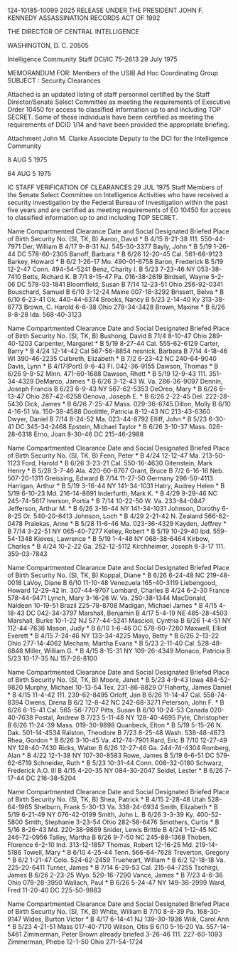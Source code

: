124-10185-10099 2025 RELEASE UNDER THE PRESIDENT JOHN F. KENNEDY ASSASSINATION RECORDS ACT OF 1992

THE DIRECTOR OF CENTRAL INTELLIGENCE

WASHINGTON, D. C. 20505

Intelligence Community Staff DCI/IC 75-2613
29 July 1975

MEMORANDUM FOR: Members of the USIB Ad Hoc Coordinating
Group
SUBJECT : Security Clearances

Attached is an updated listing of staff personnel certified
by the Staff Director/Senate Select Committee as meeting the
requirements of Executive Order 10450 for access to classified
information up to and including TOP SECRET. Some of these
individuals have been certified as meeting the requirements of
DCID 1/14 and have been provided the appropriate briefing.

Attachment
John M. Clarke
Associate Deputy to the DCI
for the Intelligence Community

8 AUG 5 1975

84 AUG 5 1975

IC STAFF VERIFICATION OF CLEARANCES 29 JUL 1975
Staff Members of the Senate Select Committee on Intelligence Activities who have received a security
investigation by the Federal Bureau of Investigation within the past five years and are certified as
meeting requirements of EO 10450 for access to classified information up to and including TOP SECRET.

Name Compartmented Clearance Date and Social
Designated Briefed Place of Birth Security No.
(SI, TK, B)
Aaron, David * B 4/15 8-21-38 111. 550-44-7971
Der, William B 4/17 9-8-31 NJ. 545-30-3377
Bayly, John * B 5/19 1-26-44 DC 578-60-2305
Banoff, Barbara * B 6/26 12-20-45 Cal. 561-68-9123
Barkey, Howard * B 6/2 1-26-17 Mo. 490-01-6758
Baron, Frederick B 5/19 12-2-47 Conn. 494-54-5241
Benz, Charity I. B 5/23 7-23-46 NY 053-38-7410
Betts, Richard K. B 7/1 8-15-47 Pa. 016-38-2619
Birdsell, Wayne 5-2-06 DC 578-03-1841
Bloomfield, Susan B 7/14 12-23-51 Ohio 256-92-0341
Bouschard, Samuel B 6/10 3-12-24 Maine 007-18-3292
Brissett, Belva * B 6/10 6-23-41 Ok. 440-44-6374
Brooks, Nancy B 5/23 2-14-40 Ky 313-38-6773
Brown, C. Harold 6-6-38 Ohio 278-34-3428
Brown, Maxine * B 6/26 8-8-28 Ida. 568-40-3123

Name Compartmented Clearance Date and Social
Designated Briefed Place of Birth Security No.
(SI, TK, B)
Bushong, David B 71/4 8-10-47 Ohio 289-40-1203
Carpenter, Margaret * B 5/19 8-27-44 Cal. 555-62-6129
Carter, Barry * B 4/24 12-14-42 Cal 567-56-8854
nesnick, Barbara B 7/14 4-18-46 WI 390-46-2235
Culbreth, Elizabeth * B 7/2 6-23-42 NC 240-64-9040
Davis, Lynn * B 4/17(Port) 9-6-43 Fl. 042-36-9155
Dawson, Thomas * B 6/26 9-9-52 Minn. 471-60-1688
Dawson, Rhett * B 5/19 12-9-43 111. 351-34-4329
DeMarco, James * B 6/26 3-12-43 W. Va. 286-36-9097
Dennin, Joseph Francis B 6/23 6-9-43 NY 567-62-5353
DeOreo, Mary * B 6/26 6-13-47 Ohio 287-42-6258
Genova, Joseph E. * B 6/26 2-22-45 Del. 222-28-5430
Dick, James * B 6/26 7-25-47 Mass. 029-36-6745
Dillon, Molly B 6/10 4-16-51 Va. 150-38-4588
Doolittle, Patricia 8-12-43 NC 213-43-6360
Dwyer, Daniel B 7/14 8-24-52 Ma. 023-44-8792
Elliff, John * B 5/23 6-30-41 DC 345-34-2468
Epstein, Michael Taylor * B 6/26 3-10-37 Mass. 026-28-6318
Erno, Joan 8-30-46 DC 215-46-2988

Name Compartmented Clearance Date and Social
Designated Briefed Place of Birth Security No.
(SI, TK, B)
Fenn, Peter * B 4/24 12-12-47 Ma. 213-50-1123
Ford, Harold * B 6/26 3-23-21 Cal. 550-16-4630
Gitenstein, Mark Henry * B 5/28 3-7-46 Ala. 420-60-8767
Grant, Bruce B 7/2 6-16-16 Neb. 507-20-1311
Greissing, Edward B 7/14 11-27-50 Germany 296-50-4113
Harrigan, Arthur * B 5/19 3-16-44 NY 141-34-1031
Hatry, Audrey Helen * B 5/19 6-10-23 Md. 216-14-8691
Inderfurth, Mark K. * B 4/29 9-29-46 NC 245-74-5617
Iverson, Portia * B 7/14 10-22-50 W. Va. 233-84-0847
Jefferson, Arthur M. * B 6/26 3-16-44 NY 141-34-1031
Johnson, Dorothy 6-8-25 Or. 540-20-6413
Johnson, Loch * B 4/29 2-21-42 N. Zealand 566-62-0478
Pralekas, Anne * B 5/28 11-6-46 Ma. 023-36-4329
Kayden, Jeffrey * B 7/14 3-22-51 NY 065-40-7277
Kelley, Robert * B 5/19 10-29-40 Ipd. 559-54-1348
Kieves, Lawrence * B 5/19 1-4-48 NY 068-38-6464
Kirbow, Charles * B 4/24 10-2-22 Ga. 252-12-5112
Kirchheimer, Joseph 6-3-17 111. 359-03-7843

Name Compartmented Clearance Date and Social
Designated Briefed Place of Birth Security No.
(SI, TK, B)
Koppal, Diane * B 6/26 6-24-48 NC 219-48-0018
LaVoy, Diane B 6/10 11-10-48 Venezuela 165-40-3119
Liebengood, Howard 12-29-42 In. 307-44-9707
Lombard, Charles B 4/24 6-2-30 France 578-44-9471
Lynch, Mary 3-16-26 W. Va. 250-38-1344
MacDonald, Naldeen 10-19-51 Brazil 225-78-8708
Madigan, Michael James * B 4/15 4-18-43 DC 042-34-3797
Marshall, Benjamin B 4/17 5-4-19 NE 485-28-4503
Marshall, Burke 10-1-22 NJ 577-44-5241
Mascioli, Cynthia B 6/26 1-4-51 NY 112-44-7636
Mason, Judy * B 6/10 1-6-46 DC 578-60-7280
Maxwell, Elliot Everett * B 4/15 7-24-46 NY 133-34-4225
Mayo, Betty * B 6/26 2-13-22 Ohio 277-14-4062
Mecham, Martha Evans * B 5/23 2-11-40 Cal. 528-48-6848
Miller, William G. * B 4/15 8-15-31 NY 109-26-4349
Monaco, Patricia B 5/23 10-17-35 NJ 157-26-8100

Name Compartmented Clearance Date and Social
Designated Briefed Place of Birth Security No.
(SI, TK, B)
Moore, Janet * B 5/23 4-9-43 Iowa 484-52-9820
Murphy, Michael 10-13-54 Tex. 231-86-8829
O'Flaherty, James Daniel * B 4/15 11-4-42 111. 239-62-8495
Orloff, Jan B 6/26 11-14-47 Cal. 558-74-8394
Owens, Drena B 6/2 12-8-42 NC 242-68-3271
Peterson, John F. * B 6/26 6-15-41 Cal. 565-56-7707
Pitts, Susan B 6/10 10-24-53 Canada 020-40-7638
Postal, Andrew B 7/23 5-11-48 NY 128-40-4695
Pyle, Christopher B 6/26 11-24-39 Mass. 019-30-9898
Quanbeck, Elton * B 5/19 5-15-26 N. Dak. 501-14-4534
Ralston, Theodore B 7/23 8-25-48 Wash. 538-48-4673
Rhea, Gordon * B 6/26 3-10-45 Va. 412-74-7901
Rard, Eric B 7/10 12-27-49 NY 128-40-7430
Ricks, Walter B 6/26 12-27-46 Ga. 244-74-4304
Romberg, Alan * B 4/22 12-1-38 NY 107-30-8583
Rowe, James B 5/19 6-6-51 DC 579-62-6719
Schneider, Ruth * B 5/23 10-31-44 Conn. 008-32-0180
Schwarz, Frederick A.О. III B 4/15 4-20-35 NY 084-30-2047
Seidel, Lester * B 6/26 7-17-44 DC 216-38-5204

Name Compartmented Clearance Date and Social
Designated Briefed Place of Birth Security No.
(SI, TK, B)
Shea, Patrick * B 4/15 2-28-48 Utah 528-64-1965
Shelburn, Frank 5-30-13 Va. 338-24-6934
Smith, Elizabeth * B 5/19 6-21-49 NY 076-42-0199
Smith, John L. B 6/26 3-3-39 Ky. 400-52-5800
Smith, Stephanie 3-23-54 Ohio 282-58-6476
Smothers, Curtis * B 5/16 8-26-43 Md. 220-38-9869
Snider, Lewis Brittle B 4/24 1-12-45 NC 246-72-0956
Talley, Martha B 6/26 9-7-50 NC 245-88-1368
Thoben, Florence 6-2-10 Ind. 313-12-1857
Thomas, Robert 12-16-25 Md. 219-14-5186
Towell, Mary * B 6/10 4-25-44 Tenn. 566-64-7628
Treverton, Gregory * B 6/2 1-21-47 Colo. 524-62-2459
Trueheart, William * B 6/2 12-18-18 Va. 225-20-6411
Turner, James * B 7/14 6-29-53 Cal. 215-64-7255
Tschirgi, James B 6/26 2-23-25 Wyo. 520-16-7290
Vance, James * B 7/23 4-6-36 Ohio 078-28-3950
Wallach, Paul * B 6/26 5-24-47 NY 149-36-2999
Ward, Fred 11-20-40 DC 225-50-9983

Name Compartmented Clearance Date and Social
Designated Briefed Place of Birth Security No.
(SI, TK, B)
White, William B 7/10 8-8-39 Pa. 168-30-9147
Wides, Burton Victor * B 4/17 6-14-41 NJ 139-30-1936
Wiik, Carol Ann * B 5/23 4-21-51 Mass 017-40-7170
Wilson, Otis B 6/10 5-16-20 Va. 557-14-5461
Zimmerman, Peter Brown already briefed 3-26-46 111. 227-60-1093
Zimmerman, Phebe 12-1-50 Ohio 271-54-1724
